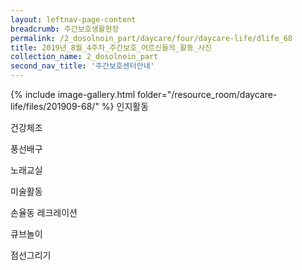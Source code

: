 ```yaml
--- 
layout: leftnav-page-content 
breadcrumb: 주간보호생활현장 
permalink: /2_dosolnoin_part/daycare/four/daycare-life/dlife_68
title: 2019년_8월_4주차_주간보호_어르신들의_활동_사진
collection_name: 2_dosolnoin_part
second_nav_title: '주간보호센터안내' 
---
```

{% include image-gallery.html folder="/resource_room/daycare-life/files/201909-68/" %}
인지활동

건강체조

풍선배구

노래교실

미술활동

손율동 레크레이션

큐브놀이

점선그리기